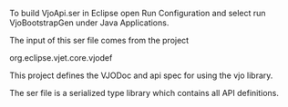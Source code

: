 To build VjoApi.ser in Eclipse open Run Configuration and select run VjoBootstrapGen under Java Applications.

The input of this ser file comes from the project

org.eclipse.vjet.core.vjodef

This project defines the VJODoc and api spec for using the vjo library.

The ser file is a serialized type library which contains all API definitions.


